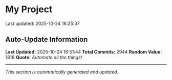 # My Project


Last updated: 2025-10-24 16:25:37







































































































































































































































































































































































































































































































































































































































































































































































































































































































































































































































































































































































































































































































































































































































































































































































































































































































































































































































































































































































































































































































































































































































































































































































































































































































































































































































































































































































































































































































































































































































































































































































































































































































































































































































































## Auto-Update Information

**Last Updated:** 2025-10-24 16:51:44
**Total Commits:** 2944
**Random Value:** 1818
**Quote:** _Automate all the things!_

---
_This section is automatically generated and updated._